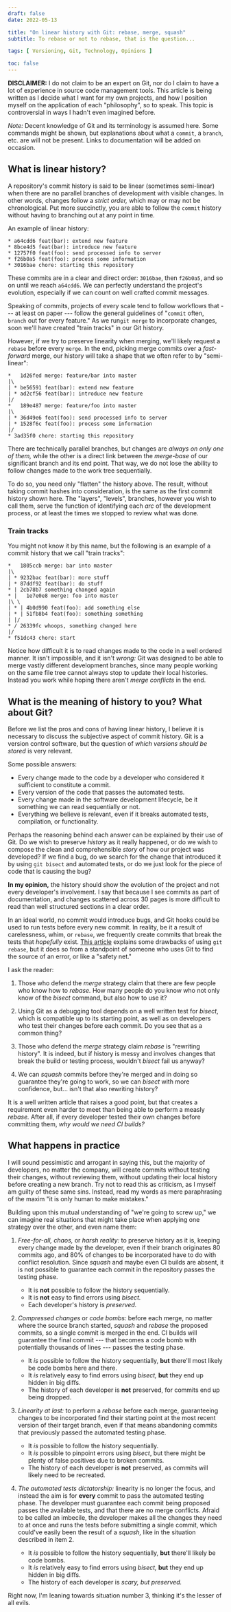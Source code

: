 ```yaml
---
draft: false
date: 2022-05-13

title: "On linear history with Git: rebase, merge, squash"
subtitle: To rebase or not to rebase, that is the question...

tags: [ Versioning, Git, Technology, Opinions ]

toc: false
---
```


**DISCLAIMER:** I do not claim to be an expert on Git, nor do I claim to have a
lot of experience in source code management tools. This article is being
written as I decide what I want for my own projects, and how I position myself
on the application of each "philosophy", so to speak. This topic is
controversial in ways I hadn't even imagined before.

_Note:_ Decent knowledge of Git and its terminology is assumed here. Some
commands might be shown, but explanations about what a `commit`, a `branch`,
etc. are will not be present. Links to documentation will be added on occasion.

## What is linear history?

A repository's commit history is said to be linear (sometimes semi-linear) when
there are no parallel branches of development with visible changes. In other
words, changes follow a _strict order,_ which may or may not be chronological.
Put more succinctly, you are able to follow the `commit` history without having
to branching out at any point in time.

An example of linear history:

```
* a64cdd6 feat(bar): extend new feature
* 8bce4d5 feat(bar): introduce new feature
* 12757f0 feat(foo): send processed info to server
* f26b0a5 feat(foo): process some information
* 3016bae chore: starting this repository
```

These commits are in a clear and direct order: `3016bae`, then `f26b0a5`, and
so on until we reach `a64cdd6`. We can perfectly understand the project's
evolution, especially if we can count on well crafted commit messages.

Speaking of commits, projects of every scale tend to follow workflows that ---
at least on paper --- follow the general guidelines of "`commit` often,
`branch` out for every feature." As we run`git merge` to incorporate changes,
soon we'll have created "train tracks" in our Git history.

However, if we try to preserve linearity when merging, we'll likely request a
`rebase` before every `merge`. In the end, picking merge commits over a
_fast-forward_ merge, our history will take a shape that we often refer to by
"semi-linear":

```
*   1d26fed merge: feature/bar into master
|\
| * be56591 feat(bar): extend new feature
| * ad2cf56 feat(bar): introduce new feature
|/
*   189e487 merge: feature/foo into master
|\
| * 36d49e6 feat(foo): send processed info to server
| * 1528f6c feat(foo): process some information
|/
* 3ad35f0 chore: starting this repository
```

There are technically parallel branches, but changes are _always on only one of
them,_ while the other is a direct link between the _merge-base_ of our
significant branch and its end point. That way, we do not lose the ability to
follow changes made to the work tree sequentially.

To do so, you need only "flatten" the history above. The result, without taking
commit hashes into consideration, is the same as the first commit history shown
here. The "layers", "levels", branches, however you wish to call them, serve
the function of identifying each _arc_ of the development process, or at least
the times we stopped to review what was done.

### Train tracks

You might not know it by this name, but the following is an example of a commit
history that we call "train tracks":

```
*   1805ccb merge: bar into master
|\
| * 9232bac feat(bar): more stuff
| * 87ddf92 feat(bar): do stuff
* | 2cb78b7 something changed again
* |   1e7e0e8 merge: foo into master
|\ \
| * | 4b0d990 feat(foo): add something else
| * | 51fb8b4 feat(foo): something something
| |/
* / 26339fc whoops, something changed here
|/
* f51dc43 chore: start
```

Notice how difficult it is to read changes made to the code in a well ordered
manner. It isn't impossible, and it isn't _wrong:_ Git was designed to be able
to merge vastly different development branches, since many people working on
the same file tree cannot always stop to update their local histories. Instead
you work while hoping there aren't _merge conflicts_ in the end.

## What is the meaning of history to you? What about Git?

Before we list the pros and cons of having linear history, I believe it is
necessary to discuss the subjective aspect of commit history. Git is a version
control software, but the question of _which versions should be stored_ is very
relevant.

Some possible answers:

- Every change made to the code by a developer who considered it sufficient to
  constitute a commit.
- Every version of the code that passes the automated tests.
- Every change made in the software development lifecycle, be it something we
  can read sequentially or not.
- Everything we believe is relevant, even if it breaks automated tests,
  compilation, or functionality.

Perhaps the reasoning behind each answer can be explained by their use of Git.
Do we wish to preserve _history_ as it really happened, or do we wish to
compose the clean and comprehensible _story_ of how our project was developed?
If we find a bug, do we search for the change that introduced it by using `git
bisect` and automated tests, or do we just look for the piece of code that is
causing the bug?

**In my opinion,** the history should show the evolution of the project and not
every developer's involvement. I say that because I see commits as part of
documentation, and changes scattered across 30 pages is more difficult to read
than well structured sections in a clear order.

In an ideal world, no commit would introduce bugs, and Git hooks could be used
to run tests before every new commit. In reality, be it a result of
carelessness, whim, or `rebase`, we frequently create commits that break the
tests that _hopefully_ exist. [This article][stop-using-rebase] explains some
drawbacks of using `git rebase`, but it does so from a standpoint of someone
who uses Git to find the source of an error, or like a "safety net."

I ask the reader:

1. Those who defend the _merge_ strategy claim that there are few people who
   know how to _rebase._ How many people do you know who not only know of the
   _bisect_ command, but also how to use it?

2. Using Git as a debugging tool depends on a well written test for _bisect_,
   which is compatible up to its starting point, as well as on developers who
   test their changes before each commit. Do you see that as a common thing?

3. Those who defend the _merge_ strategy claim _rebase_ is "rewriting history".
   It is indeed, but if history is messy and involves changes that break the
   build or testing process, wouldn't _bisect_ fail us anyway?

4. We can _squash_ commits before they're merged and in doing so guarantee
   they're going to work, so we can _bisect_ with more confidence, but... isn't
   that also rewriting history?

It is a well written article that raises a good point, but that creates a
requirement even harder to meet than being able to perform a measly _rebase._
After all, if every developer tested their own changes before committing them,
_why would we need CI builds?_

[stop-using-rebase]: https://medium.com/@fredrikmorken/why-you-should-stop-using-git-rebase-5552bee4fed1

## What happens in practice

I will sound pessimistic and arrogant in saying this, but the majority of
developers, no matter the company, will create commits without testing their
changes, without reviewing them, without updating their local history before
creating a new branch. Try not to read this as criticism, as I myself am guilty
of these same sins. Instead, read my words as mere paraphrasing of the maxim
"it is only human to make mistakes."

Building upon this mutual understanding of "we're going to screw up," we can
imagine real situations that might take place when applying one strategy over
the other, and even name them:

1. _Free-for-all, chaos,_ or _harsh reality:_ to preserve history as it is,
   keeping every change made by the developer, even if their branch originates
   80 commits ago, and 80% of changes to be incorporated have to do with
   conflict resolution. Since _squash_ and maybe even CI builds are absent, it
   is not possible to guarantee each commit in the repository passes the
   testing phase.

   - It is **not** possible to follow the history sequentially.
   - It is **not** easy to find errors using _bisect._
   - Each developer's history is _preserved._

2. _Compressed changes_ or _code bombs:_ before each merge, no matter where the
   source branch started, _squash_ and _rebase_ the proposed commits, so a
   single commit is merged in the end. CI builds will guarantee the final
   commit --- that becomes a code bomb with potentially thousands of lines ---
   passes the testing phase.

   - It _is_ possible to follow the history sequentially, **but** there'll most
     likely be code bombs here and there.
   - It _is_ relatively easy to find errors using _bisect,_ **but** they end up
     hidden in big diffs.
   - The history of each developer is **not** preserved, for commits end up
     being dropped.

3. _Linearity at last:_ to perform a _rebase_ before each merge, guaranteeing
   changes to be incorporated find their starting point at the most recent
   version of their target branch, even if that means abandoning commits that
   previously passed the automated testing phase.

   - It _is_ possible to follow the history sequentially.
   - It _is_ possible to pinpoint errors using _bisect_, but there might be
     plenty of false positives due to broken commits.
   - The history of each developer is **not** preserved, as commits will likely
     need to be recreated.

4. _The automated tests dictatorship:_ linearity is no longer the focus, and
   instead the aim is for **every** commit to pass the automated testing phase.
   The developer must guarantee each commit being proposed passes the available
   tests, and that there are no merge conflicts. Afraid to be called an
   imbecile, the developer makes all the changes they need to at once and runs
   the tests before submitting a single commit, which could've easily been the
   result of a _squash,_ like in the situation described in item 2.

   - It _is_ possible to follow the history sequentially, **but** there'll
     likely be code bombs.
   - It _is_ relatively easy to find errors using _bisect,_ **but** they end up
     hidden in big diffs.
   - The history of each developer is _scary, but preserved._

Right now, I'm leaning towards situation number 3, thinking it's the lesser of
all evils.
